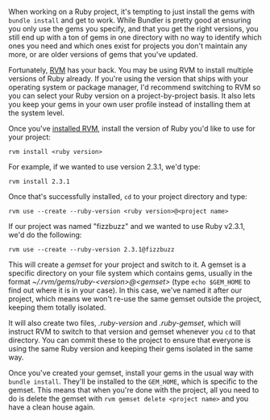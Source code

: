 When working on a Ruby project, it's tempting to just install the gems with `bundle install` and get to work. While Bundler is pretty good at ensuring you only use the gems you specify, and that you get the right versions, you still end up with a ton of gems in one directory with no way to identify which ones you need and which ones exist for projects you don't maintain any more, or are older versions of gems that you've updated.

Fortunately, [RVM][] has your back. You may be using RVM to install multiple versions of Ruby already. If you're using the version that ships with your operating system or package manager, I'd recommend switching to RVM so you can select your Ruby version on a project-by-project basis. It also lets you keep your gems in your own user profile instead of installing them at the system level.

Once you've [installed RVM][Installing RVM], install the version of Ruby you'd like to use for your project:

    rvm install <ruby version>

For example, if we wanted to use version 2.3.1, we'd type:

    rvm install 2.3.1

Once that's successfully installed, `cd` to your project directory and type:

    rvm use --create --ruby-version <ruby version>@<project name>

If our project was named "fizzbuzz" and we wanted to use Ruby v2.3.1, we'd do the following:

    rvm use --create --ruby-version 2.3.1@fizzbuzz

This will create a *gemset* for your project and switch to it. A gemset is a specific directory on your file system which contains gems, usually in the format *~/.rvm/gems/ruby-&lt;version&gt;@&lt;gemset&gt;* (type `echo $GEM_HOME` to find out where it is in your case). In this case, we've named it after our project, which means we won't re-use the same gemset outside the project, keeping them totally isolated.

It will also create two files, *.ruby-version* and *.ruby-gemset*, which will instruct RVM to switch to that version and gemset whenever you `cd` to that directory. You can commit these to the project to ensure that everyone is using the same Ruby version and keeping their gems isolated in the same way.

Once you've created your gemset, install your gems in the usual way with `bundle install`. They'll be installed to the `GEM_HOME`, which is specific to the gemset. This means that when you're done with the project, all you need to do is delete the gemset with `rvm gemset delete <project name>` and you have a clean house again.

[RVM]: https://rvm.io/
[Installing RVM]: https://rvm.io/rvm/install
